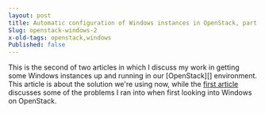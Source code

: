 ```yaml
---
layout: post
title: Automatic configuration of Windows instances in OpenStack, part 2
Slug: openstack-windows-2
x-old-tags: openstack,windows
Published: false
---
```


This is the second of two articles in which I discuss my work in getting some Windows instances up and running in our [OpenStack][] environment.  This article is about the solution we're using now, while the [first article][] discusses some of the problems I ran into when first looking into Windows on OpenStack.

[first article]: /post/openstack-windows-1
[windows cloud-init]: https://github.com/seas-computing/windows-cloud-init

